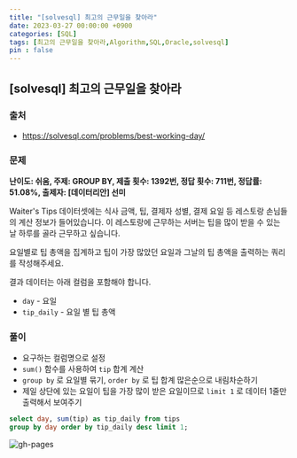 ```yaml
---
title: "[solvesql] 최고의 근무일을 찾아라"
date: 2023-03-27 00:00:00 +0900
categories: [SQL]
tags: [최고의 근무일을 찾아라,Algorithm,SQL,Oracle,solvesql]
pin : false
---
```


## [solvesql] 최고의 근무일을 찾아라

### 출처
- <a href="https://solvesql.com/problems/best-working-day/" target="_blank"> https://solvesql.com/problems/best-working-day/ </a>

### 문제

**난이도: 쉬움, 주제: GROUP BY, 제출 횟수: 1392번, 정답 횟수: 711번, 정답률: 51.08%, 출제자: [데이터리안] 선미**

Waiter's Tips 데이터셋에는 식사 금액, 팁, 결제자 성별, 결제 요일 등 레스토랑 손님들의 계산 정보가 들어있습니다. 이 레스토랑에 근무하는 서버는 팁을 많이 받을 수 있는 날 하루를 골라 근무하고 싶습니다.

요일별로 팁 총액을 집계하고 팁이 가장 많았던 요일과 그날의 팁 총액을 출력하는 쿼리를 작성해주세요.

결과 데이터는 아래 컬럼을 포함해야 합니다.

- `day` - 요일
- `tip_daily` - 요일 별 팁 총액

### 풀이
- 요구하는 컬럼명으로 설정
- `sum()` 함수를 사용하여 `tip` 합계 계산
- `group by` 로 요일별 묶기, `order by` 로 팁 합계 많은순으로 내림차순하기
- 제일 상단에 있는 요일이 팁을 가장 많이 받은 요일이므로 `limit 1` 로 데이터 1줄만 출력해서 보여주기
```sql
select day, sum(tip) as tip_daily from tips
group by day order by tip_daily desc limit 1;
```

![gh-pages](../../../assets/img/favicons/android-chrome-256x256.png)
